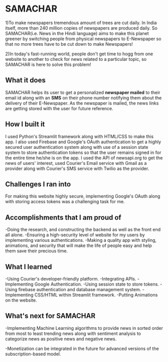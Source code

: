 # SAMACHAR
1)To make newspapers tremendous amount of trees are cut daily. In India itself, more than 240 million copies of newspapers are produced daily. So SAMACHAR(i.e. News in the Hindi language) aims to make this planet greener by switching people from physical newspapers to E-Newspaper so that no more trees have to be cut down to make Newspapers!

2)In today's fast-running world, people don't get time to hogg from one website to another to check for news related to a particular topic, so SAMACHAR is here to solve this problem!

## What it does
SAMACHAR  helps its user to get a personalized **newspaper mailed** to their email id along with an **SMS** on their phone number notifying them about the delivery of their E-Newspaper.
As the newspaper is mailed, the news links are getting stored with the user for future reference.

## How I built it
I used Python's Streamlit framework along with HTML/CSS to make this app. I also used Firebase and Google's OAuth authentication to get a highly secured user authentication system along with use of a session state system to store authentication tokens so that the user remains signed in for the entire time he/she is on the app.
I used the API of  newsapi.org to get the news of users' interest, used Courier's Email service with Gmail as a provider along with Courier's SMS service with Twilio as the provider.

## Challenges I ran into
For making this website highly secure, implementing Google's OAuth along with storing access tokens was a challenging task for me.

## Accomplishments that I am proud of
-Doing the research, and constructing the backend as well as the front end all alone.
-Ensuring a high-security level of website for my users by implementing various authentications.
-Making a quality app with styling, animations, and security that will make the life of people easy and help them save their precious time.

## What I learned
-Using Courier's developer-friendly platform.
-Integrating APIs.
-Implementing Google Authentication.
-Using session state to store tokens.
-Using firebase authentication and database management system.
-Implementing CSS/HTML within Streamlit framework.
-Putting Animations on the website.

## What's next for SAMACHAR
-Implementing Machine Learning algorithms to provide news in sorted order from most to least trending news along with sentiment analysis to categorize news as positive news and negative news.

-Monetization can be integrated in the future for advanced versions of the subscription-based model.
